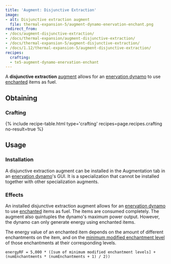 ```yaml
---
title: 'Augment: Disjunctive Extraction'
image:
- alt: Disjunctive extraction augment
  file: thermal-expansion-5/augment-dynamo-enervation-enchant.png
redirect_from:
- /docs/augment-disjunctive-extraction/
- /docs/thermal-expansion/augment-disjunctive-extraction/
- /docs/thermal-expansion-5/augment-disjunctive-extraction/
- /docs/1.12/thermal-expansion-5/augment-disjunctive-extraction/
recipes:
  crafting:
  - te5-augment-dynamo-enervation-enchant
---
```


A **disjunctive extraction** [augment](/docs/1.12/thermal-expansion/augments/) allows for an
[enervation dynamo](/docs/1.12/thermal-expansion/enervation-dynamo/) to use
[enchanted](https://minecraft.gamepedia.com/Enchanting) items as fuel.


Obtaining
---------

### Crafting
{% include recipe-table.html type='crafting' recipes=page.recipes.crafting no-result=true %}


Usage
-----

### Installation
A disjunctive extraction augment can be installed in the Augmentation tab in an
[enervation dynamo](/docs/1.12/thermal-expansion/enervation-dynamo/)'s GUI. It is a specialization that
cannot be installed together with other specialization augments.

### Effects
An installed disjunctive extraction augment allows for an [enervation
dynamo](/docs/1.12/thermal-expansion/enervation-dynamo/) to use
[enchanted](https://minecraft.gamepedia.com/Enchanting) items as fuel. The items
are consumed completely. The augment also quintuples the dynamo's maximum power
output. However, the dynamo can only generate energy using enchanted items.

The energy value of an enchanted item depends on the amount of different
enchantments on the item, and on the [minimum modified enchantment
level](https://minecraft.gamepedia.com/Enchanting/Levels) of those enchantments
at their corresponding levels.

    energyRF = 5,000 * ([sum of minimum modified enchantment levels] + (numEnchantments * (numEnchantments + 1) / 2))
